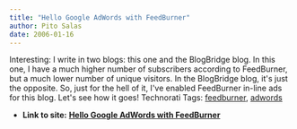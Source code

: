 ```yaml
---
title: "Hello Google AdWords with FeedBurner"
author: Pito Salas
date: 2006-01-16
---
```


Interesting: I write in two blogs: this one and the BlogBridge blog. In this
one, I have a much higher number of subscribers according to FeedBurner, but a
much lower number of unique visitors. In the BlogBridge blog, it's just the
opposite. So, just for the hell of it, I've enabled FeedBurner in-line ads for
this blog. Let's see how it goes! Technorati Tags:
[feedburner](<http://www.technorati.com/tag/feedburner>),
[adwords](<http://www.technorati.com/tag/adwords>)


* **Link to site:** **[Hello Google AdWords with FeedBurner](None)**
